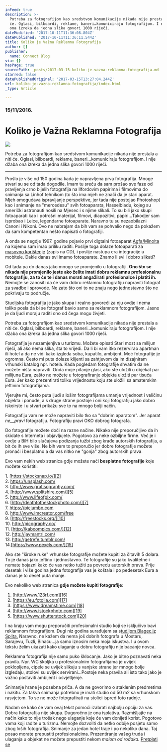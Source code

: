 ```yaml
---
inFeed: true
description: >-
  Potreba za fotografijom kao sredstvom komunikacije nikada nije prestala a niti
  će. Oglasi, bilboardi, reklame, baneri…komuniciraju fotografijom. I nije džaba
  ona izreka da jedna slika govori 1000 riječi.
dateModified: '2017-10-11T11:36:08.804Z'
datePublished: '2017-10-11T11:36:11.544Z'
title: Koliko je Važna Reklamna Fotografija
author: []
publisher:
  name: Connect Blog
via: {}
hasPage: true
sourcePath: _posts/2017-03-15-koliko-je-vazna-reklamna-fotografija.md
starred: false
datePublishedOriginal: '2017-03-15T13:27:04.244Z'
url: koliko-je-vazna-reklamna-fotografija/index.html
_type: Article

---
```

### 15/11/2016\.

# Koliko je Važna Reklamna Fotografija
![](https://the-grid-user-content.s3-us-west-2.amazonaws.com/7f119c47-ef89-441a-ba8e-c4e40cc109df.jpg)

Potreba za fotografijom kao sredstvom komunikacije nikada nije prestala a niti će. Oglasi, bilboardi, reklame, baneri...komuniciraju fotografijom. I nije džaba ona izreka da jedna slika govori 1000 riječi.

---

Prošlo je više od 150 godina kada je napravljena prva fotografija. Mnoge stvari su se od tada dogodile. Imam tu sreću da sam prošao sve faze od pravljenja crno bijelih fotografija na Ilfordovim papirima i filmovima do snimanja sa Linhof tehnikom (to što ima mjeh ne znači da je stari aparat. Mjeh omogućava ispravljanje perspektive, jer tada nije postojao Photoshop) kao i snimanje na "mercedesu" svih fotoaparata, Hasselbladu, kojeg su američki astronauti nosili na Mjesec i s njime slikali. To su bili jako skupi fotoaparati kao i potrošni materijal, filmovi, diapozitivi, papiri...Takodjer sam isprobao i Leice, legendarne fotoaparate. Naravno tu su nezaobilazni Canoni i Nikoni. Ovo ne nabrajam da bih vam se pohvalio nego da pokažem da sam kompetentan nešto napisati o fotografiji.

A onda se negdje 1997\. godine pojavio prvi digtalni fotoaparat [Agfa/Minolta][0] na kojemu sam imao priliku raditi. Poslije toga dolaze fotoaparati za [masovno korištenje][1] (zapis na CD), i poslije nastupa era integracije u mobitele. Dakle danas svi imamo fotoaparate. Znamo li svi i dobro slikati?

Od tada pa do danas jako mnogo se promjenilo u fotografiji. **Ono što se nikada nije promjenilo jeste ako želite imati dobru reklamnu profesionalnu fotografiju, za to će te i danas morati angažirati profesionalce i platiti ih.** Nemojte se zanositi da će vam dobru reklamnu fotografiju napraviti fotograf za svadbe i sprovode. Ne zato što oni to ne znaju nego jednostavno što ne pokrivaju to područje.

Studijska fotografija je jako skupa i realno govoreći za nju ovdje i nema toliko posla da bi se fotograf bavio samo sa reklamnom fotografijom. Jasno je da ljudi moraju raditi ono od čega mogu živjeti.

Potreba za fotografijom kao sredstvom komunikacije nikada nije prestala a niti će. Oglasi, bilboardi, reklame, baneri...komuniciraju fotografijom. I nije džaba ona izreka da jedna slika govori 1000 riječi.

Fotografija je nezamjenjiva u turizmu. Možete opisati Stari most sa milijun riječi, ali ako nema slika, šta to vrijedi. Da li bi vam itko rezervirao apartman ili hotel a da ne vidi kako izgleda soba, kupatilo, ambijent. Moć fotografije je ogromna. Često mi puta dolaze klijenti sa zahtjevom da im dizajniram vrhunski katalog npr. hotela. Kada pogledam fotografije shvatim da ne možete ništa napraviti. Onda moje pitanje glasi, ako ste uložili u objekat par milijuna Eura, zašto ne možete u fotografiranje objekta uložiti par tisuća Eura. Jer kako prezentirati toliku vrijednostu koju ste uložili sa amaterskim jeftinim fotografijama.

Vjerujte mi, često puta ljudi s lošim fotografijama umanje vrijednost i veličinu objekta i ponude, a s druge strane postoje i oni koji fotografiju jako dobro iskoirste i u stvari prikažu sve to na mnogo bolji način.

Fotografiju vam ne može napraviti bilo tko sa "dobrim aparatom". Jer aparat _ne__pravi_ fotografiju. Fotografiju pravi OKO dobrog fotografa.

Do fotografije možete doći na razne načine. Nikako nije preporučljivo da ih skidate s Interneta i objavljujete. Pogotovo za neke ozbiljne firme. Već je i ovdje u BiH bilo slučajeva podizanja tužbi zbog krađe autorskih fotografija, a bit će ih sve više. Ne bih vam to preporučio jer dobre fotografije možete pronaći i besplatno a da vas nitko ne "gonja" zbog autorskih prava.

Evo vam nekih web stranica gdje možete naći **besplatne fotografije** koje možete koristiti:

1\. [https://stocksnap.io/][2]  
2\. [https://unsplash.com/ ][3]  
3\. [http://www.gratisography.com/ ][4]  
4\. [http://www.splitshire.com/][5]  
5\. [http://www.lifeofpix.com/ ][6]  
6\. [http://deathtothestockphoto.com/][7]  
7\. [https://picjumbo.com ][8]  
8\. [http://www.imcreator.com/free ][9]  
9\. [http://freestocks.org/][10]  
10\. [http://picography.co/ ][11]  
11\. [http://kaboompics.com/][12]  
12\. [http://jaymantri.com/ ][13]  
13\. [http://getrefe.tumblr.com/ ][14]  
14\.[https://www.pexels.com/][15]

Ako ste "široke ruke" vrhunske fotografije možete kupiti za čitavih 5 dolara. To je danas jako jeftino i jednostavno. Te fotografije su jako kvalitetne i nemate bojazni kako će vas netko tužiti za povredu autorskih prava. Prije desetak i više godina jedna fotografija vas je koštala i po pedesetak Eura a danas je to deset puta manje.

Evo nekoliko web stranica **gdje možete kupiti fotografije**:

1. [http://www.123rf.com][16]
2. [https://eu.fotolia.com][17]
3. [https://www.dreamstime.com][18]
4. [http://www.istockphoto.com][19]
5. [https://www.shutterstock.com][20]

I na kraju vam mogu preporučiti profesionalni studio koji se isključivo bavi reklamnom fotografijom. Dugi niz godina surađujem sa s[tudijom Blagec iz Splita.][21] Naravno, ne kažem da nema još dobrih fotografa u Mostaru, Sarajevu, Tuzli, Bihaću...ja samo iznosim neka moja iskustva. I u ovom tekstu želim ukazati kako ulaganje u dobru fotografiju nije bacanje novca.

Reklamna fotografija nije samo puko šklocanje. Jako je bitno poznavati neka pravila. Npr. WC školjka u profesionalnim fotografijama je uvijek poklopljena, cipele se uvijek slikaju s vanjske strane jer mnogo bolje izgledaju, stolovi su uvijek servirani...Postoje neka pravila ali isto tako jako je važno postaviti ambijent i osvjetljenje.

Snimanje hrane je posebna priča. A da ne govorimo o staklenim predmetima i nakitu. Za takva snimanja potrebno je imati studio od 50 m2 sa vrhunskom rasvjetom. To se ne može fotografirati na stolici ispred foto radnje.

Nadam se kako će vam ovaj tekst pomoći izabrati najbolju opciju za vas. Dobra fotografija nije skupa. Dugoročno je ona isplativa. Razmišljajte na način kako to nije trošak nego ulaganje koje će vam donijeti korist. Pogotovo vama koji radite u turizmu. Nemojte dozvoliti da netko odbije posjetu samo zbog loših fotografija. Snimanje za jedan hotel traje i po nekoliko dana. Taj posao morate prepustiti profesionalcima. Prezentiranje vašeg truda i ulaganja u objekat ne možete prepustiti nekom _malom od rođaka._
[Pretplati se][22]

[0]: http://www.epi-centre.com/reports/9605cs.html
[1]: https://www.amazon.com/Sony-MVCCD400-Mavica-Digital-Optical/dp/B000066HU9
[2]: https://stocksnap.io/
[3]: https://unsplash.com/
[4]: http://www.gratisography.com/
[5]: http://www.splitshire.com/
[6]: http://www.lifeofpix.com/
[7]: http://deathtothestockphoto.com/
[8]: https://picjumbo.com/
[9]: http://www.imcreator.com/free
[10]: http://freestocks.org/
[11]: http://picography.co/
[12]: http://kaboompics.com/
[13]: http://jaymantri.com/
[14]: http://getrefe.tumblr.com/
[15]: https://www.pexels.com/
[16]: http://www.123rf.com/
[17]: https://eu.fotolia.com/
[18]: https://www.dreamstime.com/
[19]: http://www.istockphoto.com/
[20]: https://www.shutterstock.com/
[21]: https://www.facebook.com/studioblagecsplit/
[22]: http://www.subscribepage.com/b8c7z2